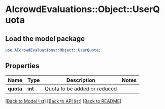 # AIcrowdEvaluations::Object::UserQuota

## Load the model package
```perl
use AIcrowdEvaluations::Object::UserQuota;
```

## Properties
Name | Type | Description | Notes
------------ | ------------- | ------------- | -------------
**quota** | **int** | Quota to be added or reduced | 

[[Back to Model list]](../README.md#documentation-for-models) [[Back to API list]](../README.md#documentation-for-api-endpoints) [[Back to README]](../README.md)


